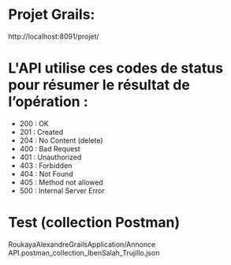 # Projet Grails: 
http://localhost:8091/projet/

# L'API utilise ces codes de status pour résumer le résultat de l’opération :

* 200 : OK
* 201 : Created
* 204 : No Content (delete)
* 400 : Bad Request
* 401 : Unauthorized
* 403 : Forbidden
* 404 : Not Found
* 405 : Method not allowed
* 500 : Internal Server Error

# Test (collection Postman)
RoukayaAlexandreGrailsApplication/Annonce API.postman_collection_IbenSalah_Trujillo.json

